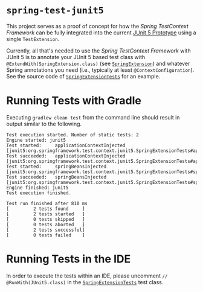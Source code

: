 # `spring-test-junit5`

This project serves as a proof of concept for how the _Spring TestContext Framework_
can be fully integrated into the current [JUnit 5 Prototype] using a single `TestExtension`.

Currently, all that's needed to use the _Spring TestContext Framework_ with JUnit 5
is to annotate your JUnit 5 based test class with `@ExtendWith(SpringExtension.class)`
(see [`SpringExtension`]) and whatever Spring annotations you need (i.e., typically at
least `@ContextConfiguration`). See the source code of [`SpringExtensionTests`] for an
example.

# Running Tests with Gradle

Executing `gradlew clean test` from the command line should result in output similar to the following.

```
Test execution started. Number of static tests: 2
Engine started: junit5
Test started:     applicationContextInjected [junit5:org.springframework.test.context.junit5.SpringExtensionTests#applicationContextInjected()]
Test succeeded:   applicationContextInjected [junit5:org.springframework.test.context.junit5.SpringExtensionTests#applicationContextInjected()]
Test started:     springBeansInjected [junit5:org.springframework.test.context.junit5.SpringExtensionTests#springBeansInjected()]
Test succeeded:   springBeansInjected [junit5:org.springframework.test.context.junit5.SpringExtensionTests#springBeansInjected()]
Engine finished: junit5
Test execution finished.

Test run finished after 810 ms
[         2 tests found     ]
[         2 tests started   ]
[         0 tests skipped   ]
[         0 tests aborted   ]
[         2 tests successful]
[         0 tests failed    ]
```

# Running Tests in the IDE

In order to execute the tests within an IDE, please uncomment
`// @RunWith(JUnit5.class)` in the [`SpringExtensionTests`] test class.


[JUnit 5 Prototype]: https://github.com/junit-team/junit-lambda/wiki/Prototype
[`SpringExtension`]: https://github.com/sbrannen/spring-test-junit5/blob/master/src/main/java/org/springframework/test/context/junit5/SpringExtension.java
[`SpringExtensionTests`]: https://github.com/sbrannen/spring-test-junit5/blob/master/src/test/java/org/springframework/test/context/junit5/SpringExtensionTests.java
